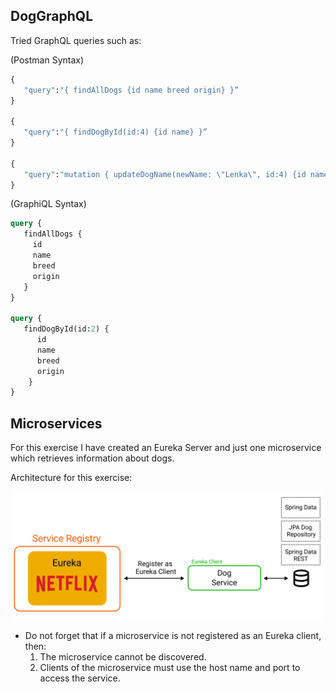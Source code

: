 ## DogGraphQL

Tried GraphQL queries such as:
        
(Postman Syntax)
```GraphQL
{
   "query":"{ findAllDogs {id name breed origin} }”
}

{
   "query":"{ findDogById(id:4) {id name} }”
}

{
   "query":"mutation { updateDogName(newName: \"Lenka\", id:4) {id name} }"
}
```
(GraphiQL Syntax)
```GraphQL
query {
   findAllDogs {
     id
     name
     breed
     origin
   }
}

query {
   findDogById(id:2) {
      id
      name
      breed
      origin
    }
}
```

## Microservices
For this exercise I have created an Eureka Server and just one microservice which retrieves information about dogs.

Architecture for this exercise:
<p align="center">
    <img src="https://github.com/Jplaudir8/Spring-Boot-Projects/blob/master/Review-Exercises/Microservices/MSA%20Image.png" width="600" alt="" title="Color Scheme Used">
</p>

- Do not forget that if a microservice is not registered as an Eureka client, then:
  1. The microservice cannot be discovered.
  2. Clients of the microservice must use the host name and port to access the service.
